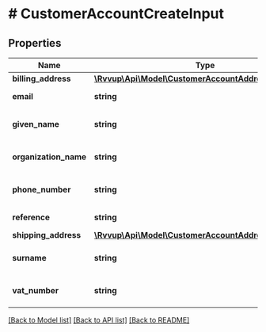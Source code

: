 # # CustomerAccountCreateInput

## Properties

Name | Type | Description | Notes
------------ | ------------- | ------------- | -------------
**billing_address** | [**\Rvvup\Api\Model\CustomerAccountAddressCreateInput**](CustomerAccountAddressCreateInput.md) |  | [optional]
**email** | **string** | Email of the customer. | [optional]
**given_name** | **string** | Given name of the customer. | [optional]
**organization_name** | **string** | Customer&#39;s organisation name. | [optional]
**phone_number** | **string** | Phone of the customer. | [optional]
**reference** | **string** | Customer&#39;s reference. | [optional]
**shipping_address** | [**\Rvvup\Api\Model\CustomerAccountAddressCreateInput**](CustomerAccountAddressCreateInput.md) |  | [optional]
**surname** | **string** | Surname of the customer. | [optional]
**vat_number** | **string** | Customer&#39;s VAT number. | [optional]

[[Back to Model list]](../../README.md#models) [[Back to API list]](../../README.md#endpoints) [[Back to README]](../../README.md)
